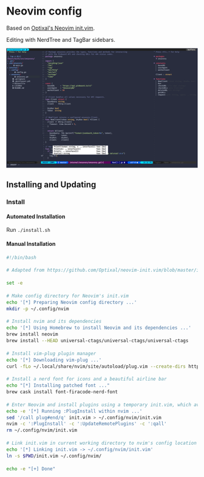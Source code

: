 # Neovim config

Based on [Optixal's Neovim init.vim](https://github.com/Optixal/neovim-init.vim/).

Editing with NerdTree and TagBar sidebars.

![Multi-Window Example](screenshots/screenshot1.png)

## Installing and Updating

### Install

#### Automated Installation

Run `./install.sh`

#### Manual Installation

```sh
#!/bin/bash

# Adapted from https://github.com/Optixal/neovim-init.vim/blob/master/install.sh

set -e

# Make config directory for Neovim's init.vim
echo '[*] Preparing Neovim config directory ...'
mkdir -p ~/.config/nvim

# Install nvim and its dependencies
echo '[*] Using Homebrew to install Neovim and its dependencies ...'
brew install neovim
brew install --HEAD universal-ctags/universal-ctags/universal-ctags

# Install vim-plug plugin manager
echo '[*] Downloading vim-plug ...'
curl -fLo ~/.local/share/nvim/site/autoload/plug.vim --create-dirs https://raw.githubusercontent.com/junegunn/vim-plug/master/plug.vim

# Install a nerd font for icons and a beautiful airline bar
echo "[*] Installing patched font ..."
brew cask install font-firacode-nerd-font

# Enter Neovim and install plugins using a temporary init.vim, which avoids warnings about missing colorschemes, functions, etc
echo -e '[*] Running :PlugInstall within nvim ...'
sed '/call plug#end/q' init.vim > ~/.config/nvim/init.vim
nvim -c ':PlugInstall' -c ':UpdateRemotePlugins' -c ':qall'
rm ~/.config/nvim/init.vim

# Link init.vim in current working directory to nvim's config location ...
echo '[*] Linking init.vim -> ~/.config/nvim/init.vim'
ln -s $PWD/init.vim ~/.config/nvim/

echo -e "[+] Done"
```
